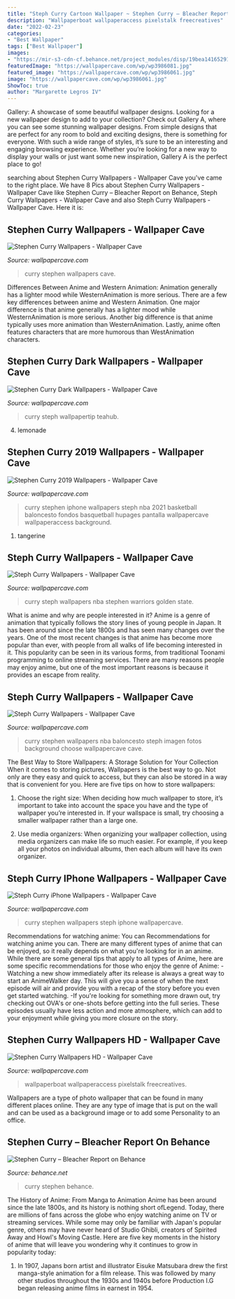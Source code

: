 ```yaml
---
title: "Steph Curry Cartoon Wallpaper ~ Stephen Curry – Bleacher Report On Behance"
description: "Wallpaperboat wallpaperaccess pixelstalk freecreatives"
date: "2022-02-23"
categories:
- "Best Wallpaper"
tags: ["Best Wallpaper"]
images:
- "https://mir-s3-cdn-cf.behance.net/project_modules/disp/19bea141652915.57ae454911b0e.gif"
featuredImage: "https://wallpapercave.com/wp/wp3986081.jpg"
featured_image: "https://wallpapercave.com/wp/wp3986061.jpg"
image: "https://wallpapercave.com/wp/wp3986061.jpg"
ShowToc: true
author: "Margarette Legros IV"
---
```



Gallery: A showcase of some beautiful wallpaper designs.
Looking for a new wallpaper design to add to your collection? Check out Gallery A, where you can see some stunning wallpaper designs. From simple designs that are perfect for any room to bold and exciting designs, there is something for everyone. With such a wide range of styles, it’s sure to be an interesting and engaging browsing experience. Whether you’re looking for a new way to display your walls or just want some new inspiration, Gallery A is the perfect place to go!
		
		
		
		
		
		
		
	

		
searching about Stephen Curry Wallpapers - Wallpaper Cave you've came to the right place. We have 8 Pics about Stephen Curry Wallpapers - Wallpaper Cave like Stephen Curry – Bleacher Report on Behance, Steph Curry Wallpapers - Wallpaper Cave and also Steph Curry Wallpapers - Wallpaper Cave. Here it is:
		
    
## Stephen Curry Wallpapers - Wallpaper Cave

<img loading=lazy src="https://wallpapercave.com/wp/wp1809230.jpg" onerror="this.onerror=null;this.src='https://tse2.mm.bing.net/th?id=OIP.WIS6OFPctOUWf21G95oeRAHaLH&amp;pid=15.1';" alt="Stephen Curry Wallpapers - Wallpaper Cave">

_Source: wallpapercave.com_

>curry stephen wallpapers cave. 

	

Differences Between Anime and Western Animation: Animation generally has a lighter mood while WesternAnimation is more serious.
There are a few key differences between anime and Western Animation. One major difference is that anime generally has a lighter mood while WesternAnimation is more serious. Another big difference is that anime typically uses more animation than WesternAnimation. Lastly, anime often features characters that are more humorous than WestAnimation characters.

    
## Stephen Curry Dark Wallpapers - Wallpaper Cave

<img loading=lazy src="https://wallpapercave.com/wp/wp5934546.jpg" onerror="this.onerror=null;this.src='https://tse3.mm.bing.net/th?id=OIP.01Jj5DlQd8-XVKi37sUYOwHaEQ&amp;pid=15.1';" alt="Stephen Curry Dark Wallpapers - Wallpaper Cave">

_Source: wallpapercave.com_

>curry steph wallpapertip teahub. 

	

4. lemonade 

    
## Stephen Curry 2019 Wallpapers - Wallpaper Cave

<img loading=lazy src="https://wallpapercave.com/wp/wp4330958.jpg" onerror="this.onerror=null;this.src='https://tse1.mm.bing.net/th?id=OIP.I9Z5BUuDXz5ZgaR5Gd-_rAHaNK&amp;pid=15.1';" alt="Stephen Curry 2019 Wallpapers - Wallpaper Cave">

_Source: wallpapercave.com_

>curry stephen iphone wallpapers steph nba 2021 basketball baloncesto fondos basquetball hupages pantalla wallpapercave wallpaperaccess background. 

	

1. tangerine 

    
## Steph Curry Wallpapers - Wallpaper Cave

<img loading=lazy src="https://wallpapercave.com/wp/wp3986061.jpg" onerror="this.onerror=null;this.src='https://tse3.mm.bing.net/th?id=OIP.UGrZxbylN8wDUWDSEfCKgQHaJK&amp;pid=15.1';" alt="Steph Curry Wallpapers - Wallpaper Cave">

_Source: wallpapercave.com_

>curry steph wallpapers nba stephen warriors golden state. 

	

What is anime and why are people interested in it?
Anime is a genre of animation that typically follows the story lines of young people in Japan. It has been around since the late 1800s and has seen many changes over the years. One of the most recent changes is that anime has become more popular than ever, with people from all walks of life becoming interested in it. This popularity can be seen in its various forms, from traditional Toonami programming to online streaming services. There are many reasons people may enjoy anime, but one of the most important reasons is because it provides an escape from reality.

    
## Steph Curry Wallpapers - Wallpaper Cave

<img loading=lazy src="https://wallpapercave.com/wp/wp3986081.jpg" onerror="this.onerror=null;this.src='https://tse2.mm.bing.net/th?id=OIP.J3X7SIQDXBOPolM_K8WergHaNK&amp;pid=15.1';" alt="Steph Curry Wallpapers - Wallpaper Cave">

_Source: wallpapercave.com_

>curry stephen wallpapers nba baloncesto steph imagen fotos background choose wallpapercave cave. 

	

The Best Way to Store Wallpapers: A Storage Solution for Your Collection
When it comes to storing pictures, Wallpapers is the best way to go. Not only are they easy and quick to access, but they can also be stored in a way that is convenient for you. Here are five tips on how to store wallpapers:
1) Choose the right size: When deciding how much wallpaper to store, it’s important to take into account the space you have and the type of wallpaper you’re interested in. If your wallspace is small, try choosing a smaller wallpaper rather than a large one.

2) Use media organizers: When organizing your wallpaper collection, using media organizers can make life so much easier. For example, if you keep all your photos on individual albums, then each album will have its own organizer.

    
## Steph Curry IPhone Wallpapers - Wallpaper Cave

<img loading=lazy src="https://wallpapercave.com/wp/wp5093788.jpg" onerror="this.onerror=null;this.src='https://tse1.mm.bing.net/th?id=OIP.ErU7JPWagjDvTfqwrLsJpwHaNL&amp;pid=15.1';" alt="Steph Curry iPhone Wallpapers - Wallpaper Cave">

_Source: wallpapercave.com_

>curry stephen wallpapers steph iphone wallpapercave. 

	

Recommendations for watching anime: You can
Recommendations for watching anime you can. There are many different types of anime that can be enjoyed, so it really depends on what you're looking for in an anime. While there are some general tips that apply to all types of Anime, here are some specific recommendations for those who enjoy the genre of Anime: 
-Watching a new show immediately after its release is always a great way to start an AnimeWalker day. This will give you a sense of when the next episode will air and provide you with a recap of the story before you even get started watching. 
-If you're looking for something more drawn out, try checking out OVA's or one-shots before getting into the full series. These episodes usually have less action and more atmosphere, which can add to your enjoyment while giving you more closure on the story.

    
## Stephen Curry Wallpapers HD - Wallpaper Cave

<img loading=lazy src="https://wallpapercave.com/wp/wp2735455.jpg" onerror="this.onerror=null;this.src='https://tse3.mm.bing.net/th?id=OIP.yjHUxwmCZ-WwSWuLtHOmRwHaEK&amp;pid=15.1';" alt="Stephen Curry Wallpapers HD - Wallpaper Cave">

_Source: wallpapercave.com_

>wallpaperboat wallpaperaccess pixelstalk freecreatives. 

	



Wallpapers are a type of photo wallpaper that can be found in many different places online. They are any type of image that is put on the wall and can be used as a background image or to add some Personality to an office.

    
## Stephen Curry – Bleacher Report On Behance

<img loading=lazy src="https://mir-s3-cdn-cf.behance.net/project_modules/disp/19bea141652915.57ae454911b0e.gif" onerror="this.onerror=null;this.src='https://tse4.mm.bing.net/th?id=OIP.fzMT69VsuqN_M37GVB7ftAHaK1&amp;pid=15.1';" alt="Stephen Curry – Bleacher Report on Behance">

_Source: behance.net_

>curry stephen behance. 

	

The History of Anime: From Manga to Animation
Anime has been around since the late 1800s, and its history is nothing short ofLegend. Today, there are millions of fans across the globe who enjoy watching anime on TV or streaming services. While some may only be familiar with Japan's popular genre, others may have never heard of Studio Ghibli, creators of Spirited Away and Howl's Moving Castle. Here are five key moments in the history of anime that will leave you wondering why it continues to grow in popularity today:
1) In 1907, Japans born artist and illustrator Eisuke Matsubara drew the first manga-style animation for a film release. This was followed by many other studios throughout the 1930s and 1940s before Production I.G began releasing anime films in earnest in 1954.

